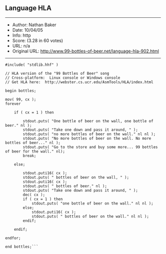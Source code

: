 
## Language HLA ##
---
- Author: Nathan Baker
- Date: 10/04/05
- Info: http
- Score:  (3.28 in 60 votes)
- URL: n/a
- Original URL: http://www.99-bottles-of-beer.net/language-hla-902.html
---

```program bottles;
#include( "stdlib.hhf" )

// HLA version of the "99 Bottles of Beer" song
// Cross-platform:  Linux console or Windows console
// Get HLA here:  http://webster.cs.ucr.edu/AsmTools/HLA/index.html

begin bottles;

mov( 99, cx );
forever

    if ( cx = 1 ) then

        stdout.puts( "One bottle of beer on the wall, one bottle of beer." nl );
        stdout.puts( "Take one down and pass it around, " );
        stdout.puts( "no more bottles of beer on the wall." nl nl );
        stdout.puts( "No more bottles of beer on the wall. No more bottles of beer..." nl );
        stdout.puts( "Go to the store and buy some more... 99 bottles of beer for the wall." nl);
        break;
    
    else;
    
        stdout.puti16( cx );
        stdout.puts( " bottles of beer on the wall, " );
        stdout.puti16( cx );
        stdout.puts( " bottles of beer." nl );
        stdout.puts( "Take one down and pass it around, " );
        dec( cx );
        if ( cx = 1 ) then
            stdout.puts( "one bottle of beer on the wall." nl nl );   
        else;
            stdout.puti16( cx );
            stdout.puts( " bottles of beer on the wall." nl nl );
        endif;

    endif;

endfor;

end bottles;```